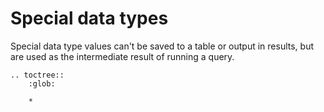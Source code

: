 # Special data types

Special data type values can't be saved to a table or output in results, but are used as the intermediate result of running a query.

```eval_rst
.. toctree::
    :glob:

    *
```

